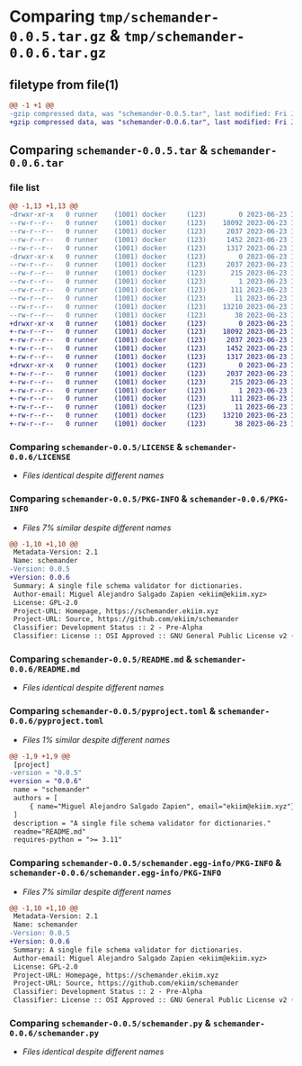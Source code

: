 # Comparing `tmp/schemander-0.0.5.tar.gz` & `tmp/schemander-0.0.6.tar.gz`

## filetype from file(1)

```diff
@@ -1 +1 @@
-gzip compressed data, was "schemander-0.0.5.tar", last modified: Fri Jun 23 19:08:18 2023, max compression
+gzip compressed data, was "schemander-0.0.6.tar", last modified: Fri Jun 23 19:14:40 2023, max compression
```

## Comparing `schemander-0.0.5.tar` & `schemander-0.0.6.tar`

### file list

```diff
@@ -1,13 +1,13 @@
-drwxr-xr-x   0 runner    (1001) docker     (123)        0 2023-06-23 19:08:18.073492 schemander-0.0.5/
--rw-r--r--   0 runner    (1001) docker     (123)    18092 2023-06-23 19:07:40.000000 schemander-0.0.5/LICENSE
--rw-r--r--   0 runner    (1001) docker     (123)     2037 2023-06-23 19:08:18.073492 schemander-0.0.5/PKG-INFO
--rw-r--r--   0 runner    (1001) docker     (123)     1452 2023-06-23 19:07:40.000000 schemander-0.0.5/README.md
--rw-r--r--   0 runner    (1001) docker     (123)     1317 2023-06-23 19:07:40.000000 schemander-0.0.5/pyproject.toml
-drwxr-xr-x   0 runner    (1001) docker     (123)        0 2023-06-23 19:08:18.073492 schemander-0.0.5/schemander.egg-info/
--rw-r--r--   0 runner    (1001) docker     (123)     2037 2023-06-23 19:08:18.000000 schemander-0.0.5/schemander.egg-info/PKG-INFO
--rw-r--r--   0 runner    (1001) docker     (123)      215 2023-06-23 19:08:18.000000 schemander-0.0.5/schemander.egg-info/SOURCES.txt
--rw-r--r--   0 runner    (1001) docker     (123)        1 2023-06-23 19:08:18.000000 schemander-0.0.5/schemander.egg-info/dependency_links.txt
--rw-r--r--   0 runner    (1001) docker     (123)      111 2023-06-23 19:08:18.000000 schemander-0.0.5/schemander.egg-info/requires.txt
--rw-r--r--   0 runner    (1001) docker     (123)       11 2023-06-23 19:08:18.000000 schemander-0.0.5/schemander.egg-info/top_level.txt
--rw-r--r--   0 runner    (1001) docker     (123)    13210 2023-06-23 19:07:40.000000 schemander-0.0.5/schemander.py
--rw-r--r--   0 runner    (1001) docker     (123)       38 2023-06-23 19:08:18.073492 schemander-0.0.5/setup.cfg
+drwxr-xr-x   0 runner    (1001) docker     (123)        0 2023-06-23 19:14:40.458639 schemander-0.0.6/
+-rw-r--r--   0 runner    (1001) docker     (123)    18092 2023-06-23 19:14:09.000000 schemander-0.0.6/LICENSE
+-rw-r--r--   0 runner    (1001) docker     (123)     2037 2023-06-23 19:14:40.458639 schemander-0.0.6/PKG-INFO
+-rw-r--r--   0 runner    (1001) docker     (123)     1452 2023-06-23 19:14:09.000000 schemander-0.0.6/README.md
+-rw-r--r--   0 runner    (1001) docker     (123)     1317 2023-06-23 19:14:09.000000 schemander-0.0.6/pyproject.toml
+drwxr-xr-x   0 runner    (1001) docker     (123)        0 2023-06-23 19:14:40.458639 schemander-0.0.6/schemander.egg-info/
+-rw-r--r--   0 runner    (1001) docker     (123)     2037 2023-06-23 19:14:40.000000 schemander-0.0.6/schemander.egg-info/PKG-INFO
+-rw-r--r--   0 runner    (1001) docker     (123)      215 2023-06-23 19:14:40.000000 schemander-0.0.6/schemander.egg-info/SOURCES.txt
+-rw-r--r--   0 runner    (1001) docker     (123)        1 2023-06-23 19:14:40.000000 schemander-0.0.6/schemander.egg-info/dependency_links.txt
+-rw-r--r--   0 runner    (1001) docker     (123)      111 2023-06-23 19:14:40.000000 schemander-0.0.6/schemander.egg-info/requires.txt
+-rw-r--r--   0 runner    (1001) docker     (123)       11 2023-06-23 19:14:40.000000 schemander-0.0.6/schemander.egg-info/top_level.txt
+-rw-r--r--   0 runner    (1001) docker     (123)    13210 2023-06-23 19:14:09.000000 schemander-0.0.6/schemander.py
+-rw-r--r--   0 runner    (1001) docker     (123)       38 2023-06-23 19:14:40.458639 schemander-0.0.6/setup.cfg
```

### Comparing `schemander-0.0.5/LICENSE` & `schemander-0.0.6/LICENSE`

 * *Files identical despite different names*

### Comparing `schemander-0.0.5/PKG-INFO` & `schemander-0.0.6/PKG-INFO`

 * *Files 7% similar despite different names*

```diff
@@ -1,10 +1,10 @@
 Metadata-Version: 2.1
 Name: schemander
-Version: 0.0.5
+Version: 0.0.6
 Summary: A single file schema validator for dictionaries.
 Author-email: Miguel Alejandro Salgado Zapien <ekiim@ekiim.xyz>
 License: GPL-2.0
 Project-URL: Homepage, https://schemander.ekiim.xyz
 Project-URL: Source, https://github.com/ekiim/schemander
 Classifier: Development Status :: 2 - Pre-Alpha
 Classifier: License :: OSI Approved :: GNU General Public License v2 (GPLv2)
```

### Comparing `schemander-0.0.5/README.md` & `schemander-0.0.6/README.md`

 * *Files identical despite different names*

### Comparing `schemander-0.0.5/pyproject.toml` & `schemander-0.0.6/pyproject.toml`

 * *Files 1% similar despite different names*

```diff
@@ -1,9 +1,9 @@
 [project]
-version = "0.0.5"
+version = "0.0.6"
 name = "schemander"
 authors = [
     { name="Miguel Alejandro Salgado Zapien", email="ekiim@ekiim.xyz"},
 ]
 description = "A single file schema validator for dictionaries."
 readme="README.md"
 requires-python = ">= 3.11"
```

### Comparing `schemander-0.0.5/schemander.egg-info/PKG-INFO` & `schemander-0.0.6/schemander.egg-info/PKG-INFO`

 * *Files 7% similar despite different names*

```diff
@@ -1,10 +1,10 @@
 Metadata-Version: 2.1
 Name: schemander
-Version: 0.0.5
+Version: 0.0.6
 Summary: A single file schema validator for dictionaries.
 Author-email: Miguel Alejandro Salgado Zapien <ekiim@ekiim.xyz>
 License: GPL-2.0
 Project-URL: Homepage, https://schemander.ekiim.xyz
 Project-URL: Source, https://github.com/ekiim/schemander
 Classifier: Development Status :: 2 - Pre-Alpha
 Classifier: License :: OSI Approved :: GNU General Public License v2 (GPLv2)
```

### Comparing `schemander-0.0.5/schemander.py` & `schemander-0.0.6/schemander.py`

 * *Files identical despite different names*

